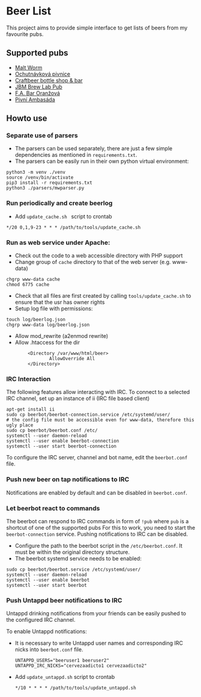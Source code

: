 # Beer List

This project aims to provide simple interface to get lists of beers from my favourite pubs.

## Supported pubs

* [Malt Worm](https://maltworm.cz/)
* [Ochutnávková pivnice](http://ochutnavkovapivnice.cz/)
* [Craftbeer bottle shop & bar](https://www.facebook.com/Craftbeerbottleshopbar/)
* [JBM Brew Lab Pub](http://jbmbrewlab.cz/)
* [F.A. Bar Oranžová](http://www.fabar.cz/)
* [Pivní Ambasáda](https://www.pivniambasada.cz)

## Howto use

### Separate use of parsers
* The parsers can be used separately, there are just a few simple dependencies as mentioned in `requirements.txt`.
* The parsers can be easily run in their own python virtual environment:
```
python3 -m venv ./venv
source /venv/bin/activate
pip3 install -r requirements.txt
python3 ./parsers/mwparser.py
```

### Run periodically and create beerlog
* Add `update_cache.sh ` script to crontab
```
*/20 0,1,9-23 * * * /path/to/tools/update_cache.sh
```

### Run as web service under Apache:
* Check out the code to a web accessible directory with PHP support
* Change group of `cache` directory to that of the web server (e.g. www-data)
```
chgrp www-data cache
chmod 6775 cache
```
* Check that all files are first created by calling `tools/update_cache.sh` to ensure that the usr has owner rights
* Setup log file with permissions:
```
touch log/beerlog.json
chgrp www-data log/beerlog.json
```
* Allow mod_rewrite (a2enmod rewrite)
* Allow .htaccess for the dir
```
        <Directory /var/www/html/beer>
                AllowOverride All
        </Directory>
```

### IRC Interaction
The following features allow interacting with IRC. 
To connect to a selected IRC channel, set up an instance of ii (IRC file based client)
```
apt-get install ii
sudo cp beerbot/beerbot-connection.service /etc/systemd/user/
# the config file must be accessible even for www-data, therefore this ugly place
sudo cp beerbot/beerbot.conf /etc/
systemctl --user daemon-reload
systemctl --user enable beerbot-connection
systemctl --user start beerbot-connection
```
To configure the IRC server, channel and bot name, edit the `beerbot.conf` file.

### Push new beer on tap notifications to IRC
Notifications are enabled by default and can be disabled in `beerbot.conf`.

### Let beerbot react to commands
The beerbot can respond to IRC commands in form of `!pub` where `pub` is a shortcut of one of the supported pubs
For this to work, you need to start the `beerbot-connection` service. Pushing notifications to IRC can be disabled.

* Configure the path to the beerbot script in the `/etc/beerbot.conf`. It must be within the original directory structure.
* The beerbot systemd service needs to be enabled:
```
sudo cp beerbot/beerbot.service /etc/systemd/user/
systemctl --user daemon-reload
systemctl --user enable beerbot
systemctl --user start beerbot
```

### Push Untappd beer notifications to IRC
Untappd drinking notifications from your friends can be easily pushed to the configured IRC channel.

To enable Untappd notifications:
* It is necessary to write Untappd user names and corresponding IRC nicks into `beerbot.conf` file.
  ```
  UNTAPPD_USERS="beeruser1 beeruser2"
  UNTAPPD_IRC_NICKS="cervezaadicto1 cervezaadicto2"
  ```
* Add `update_untappd.sh` script to crontab
  ```
  */10 * * * * /path/to/tools/update_untappd.sh
  ```
